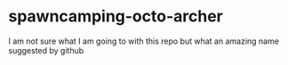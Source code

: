 spawncamping-octo-archer
========================

I am not sure what I am going to with this repo but what an amazing name suggested by github

